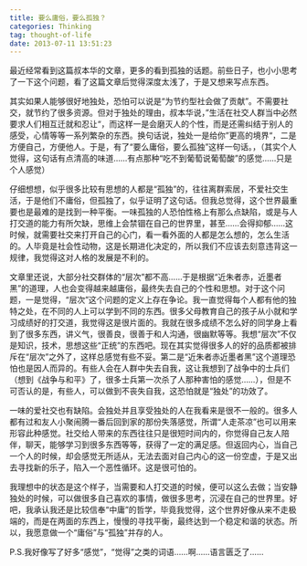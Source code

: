 ```yaml
---
title: 要么庸俗，要么孤独？
categories: Thinking
tag: thought-of-life
date: 2013-07-11 13:51:23
---
```


最近经常看到这篇叔本华的文章，更多的看到孤独的话题。前些日子，也小小思考了一下这个问题，看了这篇文章后觉得深度太浅了，于是又想来写点东西。

其实如果人能够很好地独处，恐怕可以说是“为节约型社会做了贡献”。不需要社交，就节约了很多资源。但对于独处的理由，叔本华说，”生活在社交人群当中必然要求人们相互迁就和忍让“，而这样一是会磨灭人的个性，而是还需纠结于别人的感受，心情等等一系列繁杂的东西。换句话说，独处一是给你”更高的境界“，二是方便自己，方便他人。于是，有了“要么庸俗，要么孤独”这样一句话。，（其实个人觉得，这句话有点清高的味道……有点那种“吃不到葡萄说葡萄酸”的感觉……只是个人感觉）

仔细想想，似乎很多比较有思想的人都是“孤独”的，往往离群索居，不爱社交生活，于是他们不庸俗，但孤独了，似乎证明了这句话。但我总觉得，这个世界最重要也是最难的是找到一种平衡。一味孤独的人恐怕性格上有那么点缺陷，或是与人打交道的能力有所欠缺，思维上会禁锢在自己的世界里，甚至……会得抑郁……这时候，就需要社交来打开自己的心门，看一看外面的人都是怎么想的，怎么生活的。人毕竟是社会性动物，这是长期进化决定的，所以我们不应该去刻意违背这一规律，我觉得这对人格的发展是不利的。

文章里还说，大部分社交群体的“层次”都不高……于是根据“近朱者赤，近墨者黑”的道理，人也会变得越来越庸俗，最终失去自己的个性和思想。对于这个问题，一是觉得，“层次”这个问题的定义上存在争论。我一直觉得每个人都有他的独特之处，在不同的人上可以学到不同的东西。很多父母教育自己的孩子从小就和学习成绩好的打交道，我觉得这是很片面的。我就在很多成绩不怎么好的同学身上看到了很多东西，讲义气，很善良，很善于和人沟通，很幽默等等。我想“层次”不仅是知识，技术，思想这些“正统”的东西吧。现在其实觉得很多人的好的品质都被排斥在“层次”之外了，这样总感觉有些不妥。第二是“近朱者赤近墨者黑”这个道理恐怕也是因人而异的。有些人会在人群中失去自我，这让我想到了战争中的士兵们（想到《战争与和平》了，很多士兵第一次杀了人那种害怕的感觉……），但是不可否认的是，有些人，可以做到不丧失自我，这恐怕就是“独处”的功效了。

一味的爱社交也有缺陷。会独处并且享受独处的人在我看来是很不一般的。很多人都有过和友人小聚闹腾一番后回到家的那份失落感觉，所谓“人走茶凉”也可以用来形容此种感觉。社交给人带来的东西往往只是很短时间内的，你觉得自己友人陪伴，聊天，能够学习到很多东西等等，获得了一定的满足感。但返回内心，当自己一个人的时候，却会感觉无所适从，无法去面对自己内心的这一份空虚，于是又出去寻找新的乐子，陷入一个恶性循环。这是很可怕的。

我理想中的状态是这个样子，当需要和人打交道的时候，便可以这么去做；当安静独处的时候，可以做很多自己喜欢的事情，做很多思考，沉浸在自己的世界里。好吧，我承认我还是比较信奉“中庸”的哲学，毕竟我觉得，这个世界好像从来不走极端的，而是在两面的东西上，慢慢的寻找平衡，最终达到一个稳定和谐的状态。所以，我愿意做一个“庸俗”与“孤独”并存的人。

P.S.我好像写了好多“感觉”，“觉得”之类的词语……啊……语言匮乏了……